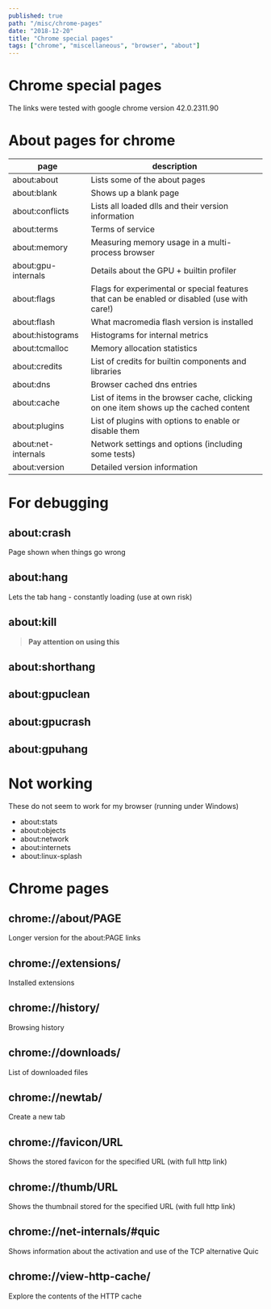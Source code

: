 ```yaml
---
published: true
path: "/misc/chrome-pages"
date: "2018-12-20"
title: "Chrome special pages"
tags: ["chrome", "miscellaneous", "browser", "about"]
---
```

# Chrome special pages

The links were tested with google chrome version 42.0.2311.90

# About pages for chrome

| page                | description                                                                                 | 
| ----                | -----------                                                                                 | 
| about:about         | Lists some of the about pages                                                               | 
| about:blank         | Shows up a blank page                                                                       | 
| about:conflicts     | Lists all loaded dlls and their version information                                         | 
| about:terms         | Terms of service                                                                            | 
| about:memory        | Measuring memory usage in a multi-process browser                                           | 
| about:gpu-internals | Details about the GPU + builtin profiler                                                    | 
| about:flags         | Flags for experimental or special features that can be enabled or disabled (use with care!) | 
| about:flash         | What macromedia flash version is installed                                                  | 
| about:histograms    | Histograms for internal metrics                                                             | 
| about:tcmalloc      | Memory allocation statistics                                                                | 
| about:credits       | List of credits for builtin components and libraries                                        | 
| about:dns           | Browser cached dns entries                                                                  | 
| about:cache         | List of items in the browser cache, clicking on one item shows up the cached content        | 
| about:plugins       | List of plugins with options to enable or disable them                                      | 
| about:net-internals | Network settings and options (including some tests)                                         | 
| about:version       | Detailed version information                                                                | 

# For debugging

## about:crash

Page shown when things go wrong

## about:hang

Lets the tab hang - constantly loading (use at own risk)

## about:kill

> **Pay attention on using this**

## about:shorthang

## about:gpuclean

## about:gpucrash

## about:gpuhang

# Not working

These do not seem to work for my browser (running under Windows)

* about:stats
* about:objects
* about:network
* about:internets
* about:linux-splash

# Chrome pages

## chrome://about/PAGE

Longer version for the about:PAGE links

## chrome://extensions/

Installed extensions

## chrome://history/

Browsing history

## chrome://downloads/

List of downloaded files

## chrome://newtab/

Create a new tab

## chrome://favicon/URL

Shows the stored favicon for the specified URL (with full http link)

## chrome://thumb/URL

Shows the thumbnail stored for the specified URL (with full http link)

## chrome://net-internals/#quic

Shows information about the activation and use of the TCP alternative Quic

## chrome://view-http-cache/

Explore the contents of the HTTP cache
